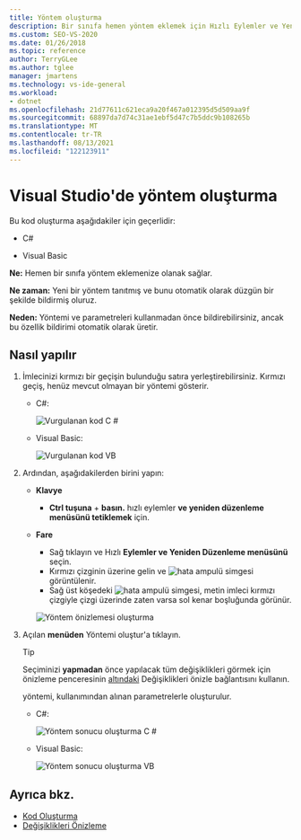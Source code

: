 ```yaml
---
title: Yöntem oluşturma
description: Bir sınıfa hemen yöntem eklemek için Hızlı Eylemler ve Yeniden Düzenleme menüsünü kullanmayı öğrenin.
ms.custom: SEO-VS-2020
ms.date: 01/26/2018
ms.topic: reference
author: TerryGLee
ms.author: tglee
manager: jmartens
ms.technology: vs-ide-general
ms.workload:
- dotnet
ms.openlocfilehash: 21d77611c621eca9a20f467a012395d5d509aa9f
ms.sourcegitcommit: 68897da7d74c31ae1ebf5d47c7b5ddc9b108265b
ms.translationtype: MT
ms.contentlocale: tr-TR
ms.lasthandoff: 08/13/2021
ms.locfileid: "122123911"
---
```

# <a name="generate-a-method-in-visual-studio"></a>Visual Studio'de yöntem oluşturma

Bu kod oluşturma aşağıdakiler için geçerlidir:

- C#

- Visual Basic

**Ne:** Hemen bir sınıfa yöntem eklemenize olanak sağlar.

**Ne zaman:** Yeni bir yöntem tanıtmış ve bunu otomatik olarak düzgün bir şekilde bildirmiş oluruz.

**Neden:** Yöntemi ve parametreleri kullanmadan önce bildirebilirsiniz, ancak bu özellik bildirimi otomatik olarak üretir.

## <a name="how-to"></a>Nasıl yapılır

1. İmlecinizi kırmızı bir geçişin bulunduğu satıra yerleştirebilirsiniz. Kırmızı geçiş, henüz mevcut olmayan bir yöntemi gösterir.

   - C#:

       ![Vurgulanan kod C #](media/method-highlight-cs.png)

   - Visual Basic:

       ![Vurgulanan kod VB](media/method-highlight-vb.png)

2. Ardından, aşağıdakilerden birini yapın:

   - **Klavye**
      - **Ctrl tuşuna** + **basın.** hızlı eylemler **ve yeniden düzenleme menüsünü tetiklemek** için.
   - **Fare**
      - Sağ tıklayın ve Hızlı **Eylemler ve Yeniden Düzenleme menüsünü** seçin.
      - Kırmızı çizginin üzerine gelin ve ![hata ampulü](media/error-bulb.png) simgesi görüntülenir.
      - Sağ üst köşedeki ![hata ampulü](media/error-bulb.png) simgesi, metin imleci kırmızı çizgiyle çizgi üzerinde zaten varsa sol kenar boşluğunda görünür.

      ![Yöntem önizlemesi oluşturma](media/method-preview-cs.png)

3. Açılan **menüden** Yöntemi oluştur'a tıklayın.

   > [!TIP]
   > Seçiminizi **yapmadan** önce yapılacak tüm değişiklikleri görmek için önizleme penceresinin [altındaki](../../ide/preview-changes.md) Değişiklikleri önizle bağlantısını kullanın.

   yöntemi, kullanımından alınan parametrelerle oluşturulur.

   - C#:

       ![Yöntem sonucu oluşturma C #](media/method-result-cs.png)

   - Visual Basic:

       ![Yöntem sonucu oluşturma VB](media/method-result-vb.png)

## <a name="see-also"></a>Ayrıca bkz.

- [Kod Oluşturma](../code-generation-in-visual-studio.md)
- [Değişiklikleri Önizleme](../../ide/preview-changes.md)

